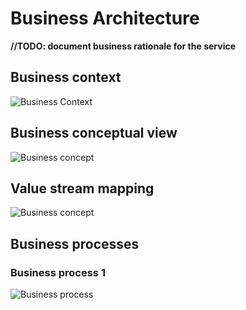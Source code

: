 ﻿# Business Architecture

**//TODO: document business rationale for the service**

## Business context 

![Business Context](images/Business-Context.png)

## Business conceptual view

![Business concept](images/Business-Concept.png)

## Value stream mapping

![Business concept](images/Value-Stream.png)

## Business processes

### Business process 1

![Business process](images/Business-Process.png)





